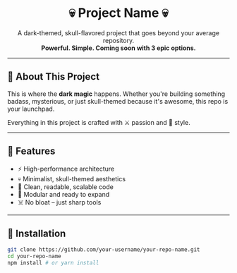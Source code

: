 <h1 align="center">💀 Project Name 💀</h1>

<p align="center">
  A dark-themed, skull-flavored project that goes beyond your average repository.  
  <br />
  <strong>Powerful. Simple. Coming soon with 3 epic options.</strong>
</p>

---

## 🧠 About This Project

This is where the **dark magic** happens. Whether you're building something badass, mysterious, or just skull-themed because it's awesome, this repo is your launchpad.

Everything in this project is crafted with ⚔️ passion and 🖤 style.

---

## 🚀 Features

- ⚡ High-performance architecture
- 💀 Minimalist, skull-themed aesthetics
- 🔮 Clean, readable, scalable code
- 🧩 Modular and ready to expand
- ☠️ No bloat – just sharp tools

---

## 🔧 Installation

```bash
git clone https://github.com/your-username/your-repo-name.git
cd your-repo-name
npm install # or yarn install
